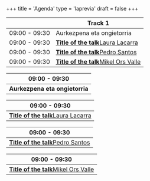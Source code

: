 +++
title = 'Agenda'
type = 'laprevia'
draft = false
+++

<div class="hidden-small table">

|               | Track 1                                                                         |
| ------------- | ------------------------------------------------------------------------------- |
| 09:00 - 09:30 | Aurkezpena eta ongietorria                                                      |
| 09:00 - 09:30 | [**Title of the talk**Laura Lacarra](/laprevia/speakers/laura-lacarra#talk)     |
| 09:00 - 09:30 | [**Title of the talk**Pedro Santos](/laprevia/speakers/pedro-santos#talk)       |
| 09:00 - 09:30 | [**Title of the talk**Mikel Ors Valle](/laprevia/speakers/mikel-ors-valle#talk) |

</div>

<div class="hidden-big table">

| 09:00 - 09:30                  |
| ------------------------------ |
| **Aurkezpena eta ongietorria** |

| 09:00 - 09:30                                                               |
| --------------------------------------------------------------------------- |
| [**Title of the talk**Laura Lacarra](/laprevia/speakers/laura-lacarra#talk) |

| 09:00 - 09:30                                                             |
| ------------------------------------------------------------------------- |
| [**Title of the talk**Pedro Santos](/laprevia/speakers/pedro-santos#talk) |

| 09:00 - 09:30                                                                   |
| ------------------------------------------------------------------------------- |
| [**Title of the talk**Mikel Ors Valle](/laprevia/speakers/mikel-ors-valle#talk) |

</div>
